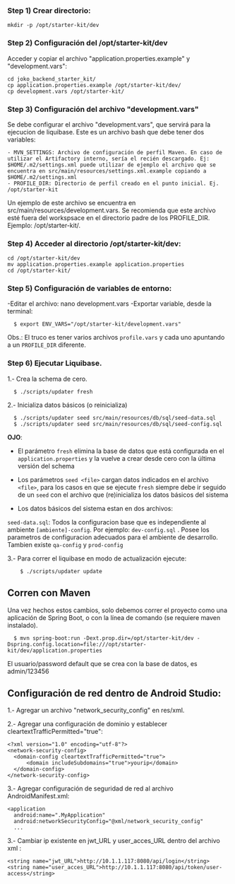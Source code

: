 ### Step 1) Crear directorio:

    mkdir -p /opt/starter-kit/dev

### Step 2) Configuración del /opt/starter-kit/dev

Acceder y copiar el archivo "application.properties.example" y "development.vars":
    
    cd joko_backend_starter_kit/
    cp application.properties.example /opt/starter-kit/dev/
    cp development.vars /opt/starter-kit/
### Step 3) Configuración del archivo "development.vars"
Se debe configurar el archivo "development.vars", que servirá para la ejecucion de liquibase. Este es un archivo bash que debe tener dos variables:

    - MVN_SETTINGS: Archivo de configuración de perfil Maven. En caso de utilizar el Artifactory interno, sería el recién descargado. Ej: $HOME/.m2/settings.xml puede utilizar de ejemplo el archivo que se encuentra en src/main/resources/settings.xml.example copiando a $HOME/.m2/settings.xml
    - PROFILE_DIR: Directorio de perfil creado en el punto inicial. Ej. /opt/starter-kit
Un ejemplo de este archivo se encuentra en src/main/resources/development.vars.
Se recomienda que este archivo esté fuera del workspsace en el directorio padre de los PROFILE_DIR. Ejemplo: /opt/starter-kit/.


### Step 4) Acceder al directorio /opt/starter-kit/dev:

    cd /opt/starter-kit/dev
    mv application.properties.example application.properties
    cd /opt/starter-kit/

### Step 5) Configuración de variables de entorno:
-Editar el archivo: 
     nano development.vars 
-Exportar variable, desde la terminal:
  ```shell
    $ export ENV_VARS="/opt/starter-kit/development.vars"
  ```
  Obs.: El truco es tener varios archivos `profile.vars` y cada uno apuntando a
   un `PROFILE_DIR` diferente. 
### Step 6) Ejecutar Liquibase.
  
1.- Crea la schema de cero.
  ```shell
    $ ./scripts/updater fresh
  ```
2.- Inicializa datos básicos (o reinicializa)
  ```shell
    $ ./scripts/updater seed src/main/resources/db/sql/seed-data.sql
    $ ./scripts/updater seed src/main/resources/db/sql/seed-config.sql
  ```
  **OJO**:
* El parámetro `fresh` elimina la base de datos que está configurada en el `application.properties` y la vuelve a crear desde cero con la última versión del schema
  
* Los parámetros `seed <file>` cargan datos indicados en el archivo `<file>`, para los casos en que se ejecute `fresh` siempre debe ir seguido de un `seed` con el archivo que (re)inicializa los datos básicos del sistema 
  
* Los datos básicos del sistema estan en dos archivos:

`seed-data.sql`: Todos la configuracion base que es independiente al ambiente
`[ambiente]-config`. Por ejemplo: `dev-config.sql` . Posee los parametros de configuracion adecuados  para el ambiente de desarrollo. Tambien existe `qa-config` y `prod-config`
  
3.- Para correr el liquibase en modo de actualización ejecute: 
```
    $ ./scripts/updater update
  ```
    
## Corren con Maven

Una vez hechos estos cambios, solo debemos correr el proyecto como una 
aplicación de Spring Boot, o con la línea de comando (se requiere maven instalado).

```shell
  $ mvn spring-boot:run -Dext.prop.dir=/opt/starter-kit/dev -Dspring.config.location=file:///opt/starter-kit/dev/application.properties
```


El usuario/password default que se crea con la base de datos, es admin/123456

## Configuración de red dentro de Android Studio:
1.- Agregar un archivo "network_security_config" en res/xml.

2.- Agregar una configuración de dominio y establecer cleartextTrafficPermitted="true":
  ```shell
 <?xml version="1.0" encoding="utf-8"?>
<network-security-config>
    <domain-config cleartextTrafficPermitted="true">
        <domain includeSubdomains="true">yourip</domain>
    </domain-config>
</network-security-config>
  ```
3.- Agregar configuración de seguridad de red al archivo AndroidManifest.xml:
  ```shell
<application
    android:name=".MyApplication"
    android:networkSecurityConfig="@xml/network_security_config"
    ...
  ```
3.- Cambiar ip existente en jwt_URL y user_acces_URL dentro del archivo xml :
  ```shell
 <string name="jwt_URL">http://10.1.1.117:8080/api/login</string>
 <string name="user_acces_URL">http://10.1.1.117:8080/api/token/user-access</string>
  ```
